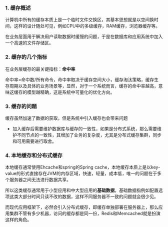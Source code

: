 ### 1. 缓存概述

计算机中所有的缓存本质上是一个临时文件交换区，其基本思想就是以空间换时间，这样的设计随处可见，例如CPU中的多级缓存，RAM缓存，浏览器缓存等。

在业务层面用于解决用户读取数据时缓慢的问题，于是在数据库和应用系统中加入一个高速的文件存储区。

### 2. 缓存的几个指标

在业务层缓存的最关键指标：**命中率**

命中率=命中数/所有命令，命中率取决于缓存空间大小，缓存淘汰策略，缓存生存周期以及具体的业务场景等，显然，对于一个系统而言，缓存的命中率越高，意味这缓存的模型越精确，这是系统中可量化的优化方向。

### 3. 缓存的问题

缓存虽然加速了数据的获取，但是系统中引入缓存也会带来问题

- 加入缓存后需要维护数据库与缓存的一致性，如果是分布式系统，那么需要维护不同节点的一致性，其增加了业务的复杂度，尤其是分布式缓存集群，同步和可用需要进行取舍。

### 4. 本地缓存和分布式缓存

本地缓存通常使用Ehcache和spring的Spring cache，本地缓存本质上是以key-value的形式直接存在JVM的内存区域，快速，轻量，成本低，唯一的问题在于多个服务器之间无法进行数据共享。

所以这类缓存通常用于小型应用和中大型应用的**基础数据**，基础数据指例如配置选项这类大部分时间只读不改的数据，这样不同服务器不一致的问题就会很少见。

而现代应用框架下，必然会引入分布式缓存，即缓存单独部署在服务器上，那么应用集群不管有多少机器，访问的缓存都是同一份，Redis和Memcached就是扮演这样的角色。